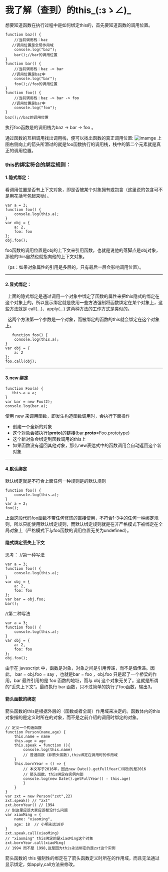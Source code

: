 # 我了解（查到）的this_(:зゝ∠)_

想要知道函数在执行过程中是如何绑定this的，首先要知道函数的调用位置。
```
function baz() {  
    //当前调用栈：baz  
   //调用位置是全局作用域  
    console.log("baz");  
    bar();//bar的调用位置  
}  
function bar() {  
    //当前调用栈：baz -> bar  
   //调用位置是baz中  
    console.log("bar");  
    foo();//foo的调用位置  
}  
function foo() {  
    //当前调用栈：baz -> bar -> foo  
   //调用位置是bar中  
    console.log("foo");  
}  
baz();//baz的调用位置  
```
执行foo函数是的调用栈为baz -> bar -> foo 。

通过函数的互相调用找出调用栈，便可以找出函数的真正调用位置:
![imamge](http://images.cnitblog.com/blog2015/628067/201505/101951434546534.png)
上图右侧向上的箭头所滑过的就是foo函数执行的调用栈，栈中的第二个元素就是真正的调用位置。

### this的绑定符合的绑定规则：

#### 1.隐式绑定： 

看调用位置是否有上下文对象，即是否被某个对象拥有或包含（这里说的包含可不是用花括号包起来呦）。
```
var a = 3;  
function foo() {  
    console.log(this.a);  
}  
var obj = {  
    a: 2,  
    foo: foo  
};  
obj.foo(); 
```
foo函数的调用位置是obj的上下文来引用函数，也就是说他的落脚点是obj对象，那他的this自然也就指向他的上下文对象。

（ps：如果对象属性的引用是多层的，只有最后一层会影响调用位置）。

***
#### 2.显式绑定： 

   上面的隐式绑定是通过调用一个对象中绑定了函数的属性来把this隐式的绑定在这个对象上的。所以显示绑定就是使用一些方法强制将函数绑定在某个对象上，这些方法就是 call(...)、apply(...) 这两种方法的工作方式是类似的。
   
   这两个方法第一个参数是一个对象，而被绑定的函数的this就会绑定在这个对象上。
```
   function foo() {  
    console.log(this.a);  
}  
var obj = {  
    a: 2  
};  
foo.call(obj); 
```

***
#### 3.new 绑定
```
function Foo(a) {  
   this.a = a;  
}  
var bar = new Foo(2);  
console.log(bar.a); 
```
使用 new 来调用函数，即发生构造函数调用时，会执行下面操作

- 创建一个全新的对象
- 这个对象会被执行[__proto__]的链接(bar.__proto__=Foo.prototype)
- 这个新对象会绑定到函数调用的this上
- 如果函数没有返回其他对象，那么new表达式中的函数调用会自动返回这个新对象

***
#### 4.默认绑定   

默认绑定就是不符合上面任何一种规则是的默认规则
```
function foo() {  
    console.log(this.a);  
}  
var a = 2;  
foo();  
```
 上面这段代码foo函数不带任何修饰的直接使用，不符合1-3中的任何一种绑定规则，所以只能使用默认绑定规则，而默认绑定规则就是在非严格模式下被绑定在全局对象上（严格模式下与foo函数的调用位置无关为undefined）。

#### 隐式绑定丢失上下文
思考：
//第一种写法
```
var a = 3;  
function foo() {  
    console.log(this.a);  
}  
var obj = {  
    a: 2,  
    foo: foo  
};  
var bar = obj.foo;  
bar();  
```
//第二种写法
```
var a = 3;  
function foo() {  
    console.log(this.a);  
}  
var obj = {  
    a: 2,  
    foo: foo  
};  
obj.foo(); 
```

由于在 javascript 中，函数是对象，对象之间是引用传递，而不是值传递。因此， bar = obj.foo = say ，也就是bar = foo ，obj.foo 只是起了一个桥梁的作用，bar 最终引用的是 foo 函数的地址，而与 obj 这个对象无关了。这就是所谓的”丢失上下文“。最终执行 bar 函数，只不过简单的执行了foo函数，输出3。

#### 箭头函数的绑定
箭头函数的this是根据外层的（函数或者全局）作用域来决定的。函数体内的this对象指的是定义时所在的对象，而不是之前介绍的调用时绑定的对象。
```
// 定义一个构造函数
function Person(name,age) {
	this.name = name
	this.age = age 
	this.speak = function (){
		console.log(this.name)
		// 普通函数（非箭头函数),this绑定在调用时的作用域
	}
	this.bornYear = () => {
		// 本文写于2016年，因此new Date().getFullYear()得到的是2016
		// 箭头函数，this绑定在实例内部
		console.log(new Date().getFullYear() - this.age)
		}
	}
}
var zxt = new Person("zxt",22)
zxt.speak() // "zxt"
zxt.bornYear() // 1994
// 到这里应该大家应该都没什么问题
var xiaoMing = {
	name: "xiaoming",
	age: 18  // 小明永远18岁
}
zxt.speak.call(xiaoMing)
// "xiaoming" this绑定的是xiaoMing这个对象
zxt.bornYear.call(xiaoMing)
// 1994 而不是 1998,这是因为this永远绑定的是zxt这个实例
```
箭头函数的 this 强制性的绑定在了箭头函数定义时所在的作用域，而且无法通过显示绑定，如apply,call方法来修改。
